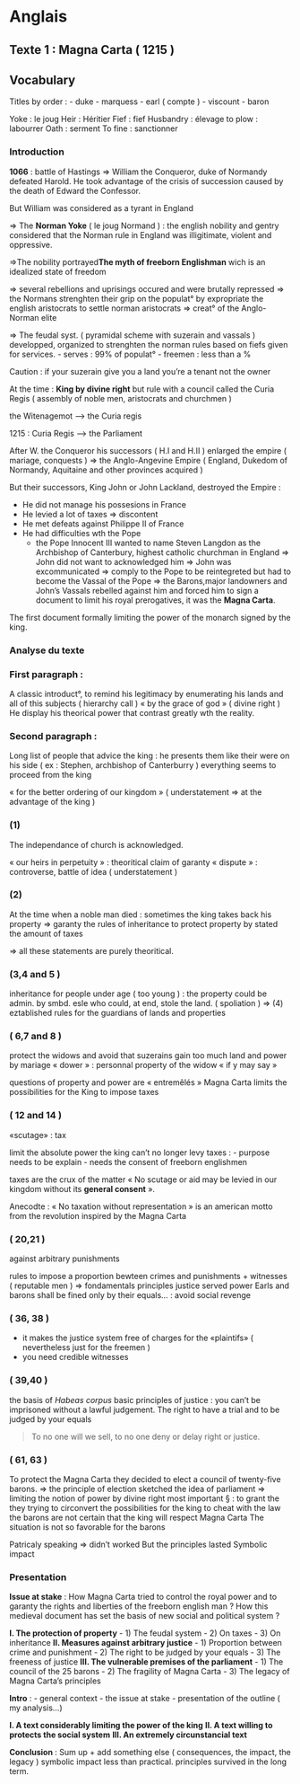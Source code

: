 # Anglais

## Texte 1 : Magna Carta ( 1215 )

## Vocabulary 

Titles by order : 
	 - duke
	 - marquess
	 - earl ( compte )
	 - viscount
	 - baron

Yoke : le joug
Heir : Héritier
Fief : fief
Husbandry : élevage 
to plow : labourrer 
Oath : serment
To fine  : sanctionner 


### Introduction 

**1066** : battle of Hastings ⇒ William the Conqueror, duke of Normandy defeated Harold. He took advantage of the crisis of succession caused by the death of Edward the Confessor.

But William was considered as a tyrant in England

⇒ The **Norman Yoke** ( le joug Normand ) : the english nobility and gentry considered that the Norman rule in England was illigitimate, violent and oppressive.

⇒The nobility portrayed**The myth of freeborn Englishman** wich is an idealized state of freedom 

⇒ several rebellions and uprisings occured and were brutally repressed ⇒ the Normans strenghten their grip on the populat° by expropriate the english aristocrats to settle norman aristocrats ⇒ creat° of the Anglo-Norman elite 

⇒ The feudal syst. ( pyramidal scheme with suzerain and vassals ) developped, organized to strenghten the norman rules based on fiefs given for services.
	- serves : 99% of populat°
	- freemen : less than a % 

Caution : if your suzerain give you a land you’re a tenant not the owner 

At the time : **King by divine right** but rule with a council called the Curia Regis ( assembly of noble men, aristocrats and churchmen ) 

the Witenagemot –> the Curia regis 

1215 : Curia Regis –> the Parliament 

After W. the Conqueror his successors ( H.I and H.II ) enlarged the empire ( mariage, conquests ) ⇒ the Anglo-Angevine Empire ( England, Dukedom of Normandy, Aquitaine and other provinces acquired )

But their successors, King John or John Lackland, destroyed the Empire :
- He did not manage his possesions in France
- He levied a lot of taxes ⇒ discontent 
- He met defeats against Philippe II of France 
- He had difficulties wth the Pope 
	- the Pope Innocent III wanted to name  Steven Langdon as the Archbishop of Canterbury, highest catholic churchman in England ⇒ John did not want to acknowledged him ⇒ John was excommunicated ⇒ comply to the Pope to be reintegreted but had to become the Vassal of the Pope ⇒ the Barons,major landowners and John’s Vassals rebelled against him and forced him to sign a document to limit his royal prerogatives, it was the **Magna Carta**.

The first document formally limiting the power of the monarch signed by the king.

### Analyse du texte 

### First paragraph : 

A classic introduct°, to remind his legitimacy by enumerating his lands and all of this subjects ( hierarchy call ) « by the grace of god » ( divine right ) He display his theorical power that contrast greatly wth the reality.

### Second paragraph : 

Long list of people that advice the king : 
he presents them like their were on his side ( ex : Stephen, archbishop of Canterburry )
everything seems to proceed from the king 

« for the better ordering of our kingdom » ( understatement ⇒ at the advantage of the king )

### (1) 

The independance of church is acknowledged.

« our heirs in perpetuity » : theoritical claim of garanty 
« dispute » : controverse, battle of idea ( understatement ) 

### (2)

At the time when a noble man died : sometimes the king takes back his property 
⇒ garanty the rules of inheritance to protect property by stated the amount of taxes 

⇒ all these statements are purely theoritical.

### (3,4 and 5 ) 

inheritance for people under age ( too young ) : the property could be admin. by smbd. esle who could, at end, stole the land. ( spoliation )
⇒ (4) eztablished rules for the guardians of lands and properties 

### ( 6,7 and 8 ) 

protect the widows and avoid that suzerains gain too much land and power by mariage 
« dower » : personnal property of the widow 
« if y may say » 

questions of property and power are « entremêlés » 
Magna Carta limits the possibilities for the King to impose taxes 

### ( 12 and 14 )

«scutage» : tax 

limit the absolute power 
the king can’t no longer levy taxes :
	- purpose needs to be explain
	- needs the consent of freeborn englishmen

taxes are the crux of the matter 
« No scutage or aid may be levied in our kingdom without its **general consent** ».

Anecodte : « No taxation without representation » is an american motto from the revolution inspired by the Magna Carta 

### ( 20,21 ) 

against arbitrary punishments 

rules to impose a proportion bewteen crimes and punishments + witnesses ( reputable men ) ⇒ fondamentals principles
justice served power 
Earls and barons shall be fined only by their equals… : avoid social revenge 

### ( 36, 38 )

- it makes the justice system free of charges for the «plaintifs» ( nevertheless just for the freemen )
- you need credible witnesses 

### ( 39,40 )

the basis of *Habeas corpus*
basic principles of justice : you can’t be imprisoned without a lawful judgement.
The right to have a trial and to be judged by your equals

> To no one will we sell, to no one deny or delay right or justice.

### ( 61, 63 )

To protect the Magna Carta they decided to elect a council of twenty-five barons.
⇒ the principle of election sketched the idea of parliament ⇒ limiting the notion of power by divine right 
most important § : to grant the
they trying to circonvert the possibilities for the king to cheat with the law 
the barons are not certain that the king will respect Magna Carta 
The situation is not so favorable for the barons 

Patricaly speaking ⇒ didn’t worked 
But the principles lasted 
Symbolic impact 

### Presentation 

**Issue at stake** : How Magna Carta tried to control the royal power and to garanty the rights and liberties of the freeborn english man ? How this medieval document has set the basis of new social and  political system ?

**I. The protection of property**
	- 1) The feudal system 
	- 2) On taxes 
	- 3) On inheritance 
**II. Measures against arbitrary justice**
	- 1) Proportion between crime and punishment 
	- 2) The right to be judged by your equals
	- 3) The freeness of justice 
**III. The vulnerable premises of the parliament**
	- 1) The council of the 25 barons
	- 2) The fragility of Magna Carta
	- 3) The legacy of Magna Carta’s principles

**Intro** : 
	- general context 
	- the issue at stake
	- presentation of the outline ( my analysis…)

**I. A text considerably limiting the power of the king**
**II. A text willing to protects the social system**
**III. An extremely circunstancial text** 

**Conclusion** : Sum up + add something else ( consequences, the impact, the legacy ) symbolic impact less than practical. principles survived in the long term.